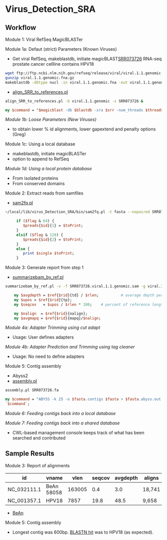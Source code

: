 # Virus_Detection_SRA

## Workflow

Module 1: Viral RefSeq MagicBLASTer

Module 1a: Defaut (strict) Parameters (Known Viruses)

+ Get viral RefSeq, makeblastdb, initiate magicBLAST[SRR073726](https://www.ncbi.nlm.nih.gov/sra/?term=SRR073726) RNA-seq prostate cancer cellline contains HPV18

```bash
wget ftp://ftp.ncbi.nlm.nih.gov/refseq/release/viral/viral.1.1.genomic.fna.gz
gunzip viral.1.1.genomic.fna.gz
makeblastdb -dbtype nucl -in viral.1.1.genomic.fna -out viral.1.1.genomic -parse_seqids  # 3 seconds
```

+ [align_SRR_to_references.pl](https://github.com/NCBI-Hackathons/Virus_Detection_SRA/blob/master/bin/align_SRR_to_references.pl)

```bash
align_SRR_to_references.pl -b viral.1.1.genomic -s SRR073726 &
```

```perl
my $command = "$magicblast -db $blastdb -sra $srr -num_threads $threads -gapextend $gapextend -penalty $penalty -word_size $wordsize -score $score > $samfile";
```

*Module 1b: Loose Parameters (New Viruses)*

+ to obtain lower % id alignments, lower gapextend and penalty options (Greg)

Module 1c: Using a local database

+ makeblastdb, initiate magicBLASTer
+ option to append to RefSeq

*Module 1d: Using a local protein database*

+ From isolated proteins
+ From conserved domains

Module 2: Extract reads from samfiles

+ [sam2fq.pl](https://github.com/NCBI-Hackathons/Virus_Detection_SRA/blob/master/bin/sam2fq.pl)

```bash
~/local/lib/virus_Detection_SRA/bin/sam2fq.pl -t fasta --nopaired SRR073726.viral.1.1.genomic.sam 
```

```perl
     if ($flag & 64) {
        $preads{$id}{1} = $toPrint;
     }
     elsif ($flag & 128) {
        $preads{$id}{2} = $toPrint;
     }
     else {
        print $single $toPrint;
     }
```

Module 3: Generate report from step 1

+ [summarizebam_by_ref.pl](https://github.com/NCBI-Hackathons/Virus_Detection_SRA/blob/master/bin/summarizebam_by_ref.pl)

```bash
summarizebam_by_ref.pl -v -f SRR073726.viral.1.1.genomic.sam -g viral.1.1.genomic.fna > summarize.tsv
```

```perl
    my $avgdepth = $ref{$rid}{td} / $rlen;          # average depth per base for reference    
    my $upos = $ref{$rid}{tp};
    my $seqcov   = $upos / $rlen * 100;    # percent of reference length that is covered by at least one read

    my $nalign  = $ref{$rid}{nalign};
    my $avgmapq = $ref{$rid}{mapq}/$nalign;
```

*Module 4a: Adapter Trimming using cut adapt*

+ Usage: User defines adapters

*Module 4b: Adapter Prediction and Trimming using tag cleaner*

+ Usage: No need to define adapters

Module 5: Contig assembly

+ Abyss2
+ [assembly.pl](https://github.com/NCBI-Hackathons/Virus_Detection_SRA/blob/master/bin/assembly.pl)

```bash
assembly.pl SRR073726.fa
```

```perl
my $command = "ABYSS -k 25 -o $fasta.contigs $fasta > $fasta.abyss.out 2>&1";
`$command`;
```

*Module 6: Feeding contigs back into a local database*

*Module 7: Feeding contigs back into a shared database*

+ CWL-based management console keeps track of what has been searched and contributed


## Sample Results

Module 3: Report of alignments

| id        | vname          | vlen  | seqcov | avgdepth | aligns | avgMAPQ | avgScore | avgEditDist
| ----------- | ----- | ----- | ---- | ------------- | ------------- | ----- | ---- | ---- |
| NC_032111.1 | BeAn 58058 | 163005 | 0.4 | 3.0 | 18,741 | 255 | 22.7 | 0.3 | 
| NC_001357.1 | HPV18 | 7857 | 19.8 | 48.5 | 9,658 | 255 | 39.1 | 0.05 |

+ [BeAn](https://www.ncbi.nlm.nih.gov/nuccore/NC_032111)

Module 5: Contig assembly

+ Longest contig was 600bp. [BLASTN hit](http://bit.ly/2nwKiQL) was to HPV18 (as expected).


